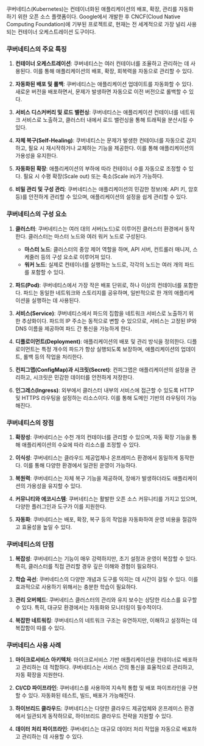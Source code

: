 쿠버네티스(Kubernetes)는 컨테이너화된 애플리케이션의 배포, 확장, 관리를 자동화하기 위한 오픈 소스 플랫폼이다. Google에서 개발한 후 CNCF(Cloud Native Computing Foundation)에 기부된 프로젝트로, 현재는 전 세계적으로 가장 널리 사용되는 컨테이너 오케스트레이션 도구이다.

### 쿠버네티스의 주요 특징

1. **컨테이너 오케스트레이션**: 쿠버네티스는 여러 컨테이너를 조율하고 관리하는 데 사용된다. 이를 통해 애플리케이션의 배포, 확장, 회복력을 자동으로 관리할 수 있다.

2. **자동화된 배포 및 롤백**: 쿠버네티스는 애플리케이션 업데이트를 자동화할 수 있다. 새로운 버전을 배포하면서, 문제가 발생하면 자동으로 이전 버전으로 롤백할 수 있다.

3. **서비스 디스커버리 및 로드 밸런싱**: 쿠버네티스는 애플리케이션 컨테이너를 네트워크 서비스로 노출하고, 클러스터 내에서 로드 밸런싱을 통해 트래픽을 분산시킬 수 있다.

4. **자체 복구(Self-Healing)**: 쿠버네티스는 문제가 발생한 컨테이너를 자동으로 감지하고, 필요 시 재시작하거나 교체하는 기능을 제공한다. 이를 통해 애플리케이션의 가용성을 유지한다.

5. **자동화된 확장**: 애플리케이션의 부하에 따라 컨테이너 수를 자동으로 조정할 수 있다. 필요 시 수평 확장(Scale out) 또는 축소(Scale in)가 가능하다.

6. **비밀 관리 및 구성 관리**: 쿠버네티스는 애플리케이션의 민감한 정보(예: API 키, 암호 등)를 안전하게 관리할 수 있으며, 애플리케이션의 설정을 쉽게 관리할 수 있다.

### 쿠버네티스의 구성 요소

1. **클러스터**: 쿠버네티스는 여러 대의 서버(노드)로 이루어진 클러스터 환경에서 동작한다. 클러스터는 마스터 노드와 여러 워커 노드로 구성된다.

   - **마스터 노드**: 클러스터의 중앙 제어 역할을 하며, API 서버, 컨트롤러 매니저, 스케줄러 등의 구성 요소로 이루어져 있다.
   - **워커 노드**: 실제로 컨테이너를 실행하는 노드로, 각각의 노드는 여러 개의 파드를 포함할 수 있다.

2. **파드(Pod)**: 쿠버네티스에서 가장 작은 배포 단위로, 하나 이상의 컨테이너를 포함한다. 파드는 동일한 네트워크와 스토리지를 공유하며, 일반적으로 한 개의 애플리케이션을 실행하는 데 사용된다.

3. **서비스(Service)**: 쿠버네티스에서 파드의 집합을 네트워크 서비스로 노출하기 위한 추상화이다. 파드의 IP 주소는 동적으로 변할 수 있으므로, 서비스는 고정된 IP와 DNS 이름을 제공하여 파드 간 통신을 가능하게 한다.

4. **디플로이먼트(Deployment)**: 애플리케이션의 배포 및 관리 방식을 정의한다. 디플로이먼트는 특정 개수의 파드가 항상 실행되도록 보장하며, 애플리케이션의 업데이트, 롤백 등의 작업을 처리한다.

5. **컨피그맵(ConfigMap)과 시크릿(Secret)**: 컨피그맵은 애플리케이션의 설정을 관리하고, 시크릿은 민감한 데이터를 안전하게 저장한다.

6. **인그레스(Ingress)**: 외부에서 클러스터 내부의 서비스에 접근할 수 있도록 HTTP 및 HTTPS 라우팅을 설정하는 리소스이다. 이를 통해 도메인 기반의 라우팅이 가능해진다.

### 쿠버네티스의 장점

1. **확장성**: 쿠버네티스는 수천 개의 컨테이너를 관리할 수 있으며, 자동 확장 기능을 통해 애플리케이션의 수요에 따라 리소스를 조정할 수 있다.

2. **이식성**: 쿠버네티스는 클라우드 제공업체나 온프레미스 환경에서 동일하게 동작한다. 이를 통해 다양한 환경에서 일관된 운영이 가능하다.

3. **복원력**: 쿠버네티스는 자체 복구 기능을 제공하여, 장애가 발생하더라도 애플리케이션의 가용성을 유지할 수 있다.

4. **커뮤니티와 에코시스템**: 쿠버네티스는 활발한 오픈 소스 커뮤니티를 가지고 있으며, 다양한 플러그인과 도구가 이를 지원한다.

5. **자동화**: 쿠버네티스는 배포, 확장, 복구 등의 작업을 자동화하여 운영 비용을 절감하고 효율성을 높일 수 있다.

### 쿠버네티스의 단점

1. **복잡성**: 쿠버네티스는 기능이 매우 강력하지만, 초기 설정과 운영이 복잡할 수 있다. 특히, 클러스터를 직접 관리할 경우 깊은 이해와 경험이 필요하다.

2. **학습 곡선**: 쿠버네티스의 다양한 개념과 도구를 익히는 데 시간이 걸릴 수 있다. 이를 효과적으로 사용하기 위해서는 충분한 학습이 필요하다.

3. **관리 오버헤드**: 쿠버네티스 클러스터의 관리와 유지 보수는 상당한 리소스를 요구할 수 있다. 특히, 대규모 환경에서는 자동화와 모니터링이 필수적이다.

4. **복잡한 네트워킹**: 쿠버네티스의 네트워크 구조는 유연하지만, 이해하고 설정하는 데 복잡함이 따를 수 있다.

### 쿠버네티스 사용 사례

1. **마이크로서비스 아키텍처**: 마이크로서비스 기반 애플리케이션을 컨테이너로 배포하고 관리하는 데 적합하다. 쿠버네티스는 서비스 간의 통신을 효율적으로 관리하고, 자동 확장을 지원한다.

2. **CI/CD 파이프라인**: 쿠버네티스를 사용하여 지속적 통합 및 배포 파이프라인을 구현할 수 있다. 자동화된 테스트, 빌드, 배포가 가능해진다.

3. **하이브리드 클라우드**: 쿠버네티스는 다양한 클라우드 제공업체와 온프레미스 환경에서 일관되게 동작하므로, 하이브리드 클라우드 전략을 지원할 수 있다.

4. **데이터 처리 파이프라인**: 쿠버네티스는 대규모 데이터 처리 작업을 자동으로 배포하고 관리하는 데 사용할 수 있다.

